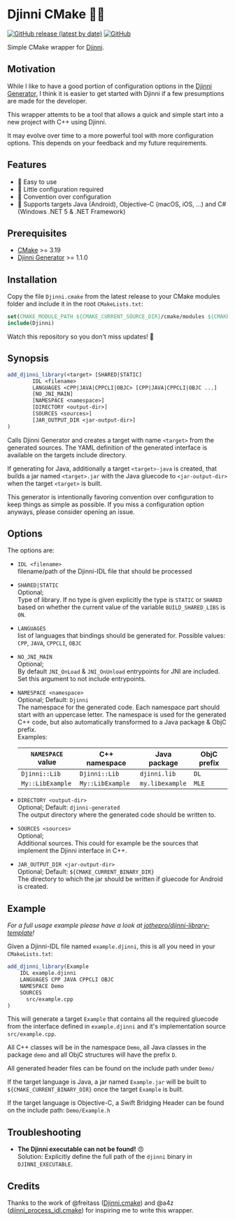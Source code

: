 # Djinni CMake 🧞‍♂️

[![GitHub release (latest by date)](https://img.shields.io/github/v/release/jothepro/djinni-cmake)](https://github.com/jothepro/djinni-cmake/releases/latest)
[![GitHub](https://img.shields.io/github/license/jothepro/djinni-cmake)](https://github.com/jothepro/djinni-cmake/blob/main/LICENSE)

Simple CMake wrapper for [Djinni](https://djinni.xlcpp.dev/).

## Motivation

While I like to have a good portion of configuration options in the [Djinni Generator](https://github.com/cross-language-cpp/djinni-generator), 
I think it is easier to get started with Djinni if a few presumptions are made for the developer.

This wrapper attemts to be a tool that allows a quick and simple start into a new project with C++ using Djinni.

It may evolve over time to a more powerful tool with more configuration options. This depends on your feedback and my future requirements.

## Features

- 🎯 Easy to use
- 🧶 Little configuration required
- 🧩 Convention over configuration
- 🎳 Supports targets Java (Android), Objective-C (macOS, iOS, ...) and C# (Windows .NET 5 & .NET Framework)

## Prerequisites

- [CMake](https://cmake.org/) >= 3.19
- [Djinni Generator](https://github.com/cross-language-cpp/djinni-generator) >= 1.1.0

## Installation

Copy the file `Djinni.cmake` from the latest release to your CMake modules folder and include it in the root `CMakeLists.txt`:

```cmake
set(CMAKE_MODULE_PATH ${CMAKE_CURRENT_SOURCE_DIR}/cmake/modules ${CMAKE_MODULE_PATH})
include(Djinni)
```

Watch this repository so you don't miss updates! 🔔

## Synopsis

```cmake
add_djinni_library(<target> [SHARED|STATIC]
        IDL <filename>
        LANGUAGES <CPP|JAVA|CPPCLI|OBJC> [CPP|JAVA|CPPCLI|OBJC ...]
        [NO_JNI_MAIN]
        [NAMESPACE <namespace>]
        [DIRECTORY <output-dir>]
        [SOURCES <sources>]
        [JAR_OUTPUT_DIR <jar-output-dir>]
)
```

Calls Djinni Generator and creates a target with name `<target>` from the generated sources.
The YAML definition of the generated interface is available on the targets include directory.

If generating for Java, additionally a target `<target>-java` is created, that builds a jar named `<target>.jar` with
the Java gluecode to `<jar-output-dir>` when the target `<target>` is built.

This generator is intentionally favoring convention over configuration to keep things as simple as possible.
If you miss a configuration option anyways, please consider opening an issue.

## Options

The options are:

- `IDL <filename>`<br>
  filename/path of the Djinni-IDL file that should be processed
- `SHARED|STATIC`<br>
  Optional;<br>
  Type of library. If no type is given explicitly the type is `STATIC` or `SHARED` based on whether the current value
  of the variable `BUILD_SHARED_LIBS` is `ON`.
- `LANGUAGES`<br>
  list of languages that bindings should be generated for. Possible values: `CPP`, `JAVA`, `CPPCLI`, `OBJC`
- `NO_JNI_MAIN`<br>
  Optional;<br>
  By default `JNI_OnLoad` & `JNI_OnUnload` entrypoints for JNI are included. Set this argument to not include entrypoints.
- `NAMESPACE <namespace>`<br>
  Optional; Default: `Djinni`<br>
  The namespace for the generated code. Each namespace part should start with an uppercase letter.
  The namespace is used for the generated C++ code, but also automatically transformed to a Java package & ObjC prefix.<br>
  Examples:
  
  | `NAMESPACE` value | C++ namespace          | Java package           | ObjC prefix |
  | ----------------- | ---------------------- | ---------------------- | ------------|
  | `Djinni::Lib`     | `Djinni::Lib`          | `djinni.lib`           | `DL`        |
  | `My::LibExample`  | `My::LibExample`       | `my.libexample`        | `MLE`       |
  
- `DIRECTORY <output-dir>`<br>
  Optional; Default: `djinni-generated`<br>
  The output directory where the generated code should be written to.
- `SOURCES <sources>` <br>
  Optional; <br>
  Additional sources. This could for example be the sources that implement the Djinni interface in C++.
- `JAR_OUTPUT_DIR <jar-output-dir>`<br>
  Optional; Default: `${CMAKE_CURRENT_BINARY_DIR}`<br>
  The directory to which the jar should be written if gluecode for Android is created.
  
## Example

*For a full usage example please have a look at [jothepro/djinni-library-template](https://github.com/jothepro/djinni-library-template)!*

Given a Djinni-IDL file named `example.djinni`, this is all you need in your `CMakeLists.txt`:

```cmake
add_djinni_library(Example
    IDL example.djinni
    LANGUAGES CPP JAVA CPPCLI OBJC
    NAMESPACE Demo
    SOURCES
      src/example.cpp
)
```

This will generate a target `Example` that contains all the required gluecode from the interface defined in `example.djinni` and
it's implementation source `src/example.cpp`.

All C++ classes will be in the namespace `Demo`, all Java classes in the package `demo` and all ObjC structures will have the prefix `D`.

All generated header files can be found on the include path under `Demo/`

If the target language is Java, a jar named `Example.jar` will be built to `${CMAKE_CURRENT_BINARY_DIR}` once the target `Example` is built.

If the target language is Objective-C, a Swift Bridging Header can be found on the include path: `Demo/Example.h`

## Troubleshooting

- **The Djinni executable can not be found!** 😠<br>Solution: Explicitly define the full path of the `djinni` binary in `DJINNI_EXECUTABLE`.

## Credits

Thanks to the work of @freitass ([Djinni.cmake](https://github.com/cross-language-cpp/djinni-support-lib/blob/main/test-suite/Djinni.cmake)) and @a4z ([djinni_process_idl.cmake](https://github.com/cross-language-cpp/djinni-example-cc/blob/main/cmake/djinni_process_idl.cmake))
for inspiring me to write this wrapper.
